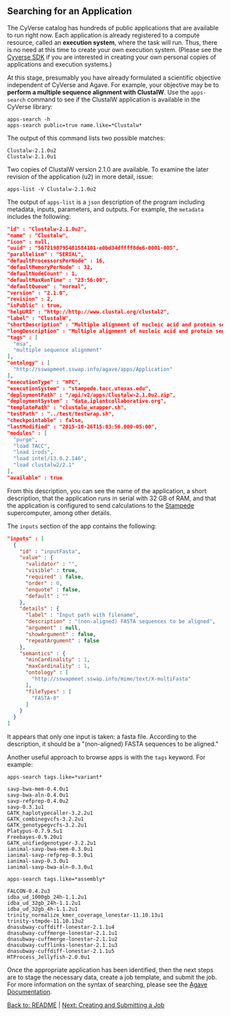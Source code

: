 ## Searching for an Application

The CyVerse catalog has hundreds of public applications that are available to run right now.
Each application is already registered to a compute resource, called an **execution system**, where the task will run.
Thus, there is no need at this time to create your own execution system.
(Please see the [Cyverse SDK](https://github.com/iPlantCollaborativeOpenSource/cyverse-sdk) if you are interested in creating your own personal copies of applications and execution systems.)

At this stage, presumably you have already formulated a scientific objective independent of CyVerse and Agave.
For example, your objective may be to **perform a multiple sequence alignment with ClustalW**.
Use the `apps-search` command to see if the ClustalW application is available in the CyVerse library: 

```
apps-search -h
apps-search public=true name.like=*Clustalw*
```

The output of this command lists two possible matches:

```
Clustalw-2.1.0u2
Clustalw-2.1.0u1
```

Two copies of ClustalW version 2.1.0 are available.
To examine the later revision of the application (u2) in more detail, issue:

```apps-list -V Clustalw-2.1.0u2```

The output of `apps-list` is a `json` description of the program including metadata, inputs, parameters, and outputs.
For example, the `metadata` includes the following:

```json
"id" : "Clustalw-2.1.0u2",
"name" : "Clustalw",
"icon" : null,
"uuid" : "5672198795481584101-e0bd34dffff8de6-0001-005",
"parallelism" : "SERIAL",
"defaultProcessorsPerNode" : 16,
"defaultMemoryPerNode" : 32,
"defaultNodeCount" : 1,
"defaultMaxRunTime" : "23:56:00",
"defaultQueue" : "normal",
"version" : "2.1.0",
"revision" : 2,
"isPublic" : true,
"helpURI" : "http://http://www.clustal.org/clustal2",
"label" : "ClustalW",
"shortDescription" : "Multiple alignment of nucleic acid and protein sequences",
"longDescription" : "Multiple alignment of nucleic acid and protein sequences", 
"tags" : [
  "msa",
  "multiple sequence alignment"
],
"ontology" : [
  "http://sswapmeet.sswap.info/agave/apps/Application"
],
"executionType" : "HPC",
"executionSystem" : "stampede.tacc.utexas.edu",
"deploymentPath" : "/api/v2/apps/Clustalw-2.1.0u2.zip",
"deploymentSystem" : "data.iplantcollaborative.org",
"templatePath" : "clustalw_wrapper.sh",
"testPath" : "../test/testwrap.sh",
"checkpointable" : false,
"lastModified" : "2015-10-26T15:03:56.000-05:00",
"modules" : [
  "purge",
  "load TACC",
  "load irods",
  "load intel/13.0.2.146",
  "load clustalw2/2.1"
],
"available" : true
```

From this description, you can see the name of the application, a short description, that the application runs in serial with 32 GB of RAM, and that the application is configured to send calculations to the [Stampede](https://www.tacc.utexas.edu/stampede/) supercomputer, among other details.

The `inputs` section of the app contains the following:

```json
"inputs" : [
  {
    "id" : "inputFasta",
    "value" : {
      "validator" : "",
      "visible" : true,
      "required" : false,
      "order" : 0,
      "enquote" : false,
      "default" : ""
    },
    "details" : {
      "label" : "Input path with filename",
      "description" : "(non-aligned) FASTA sequences to be aligned",
      "argument" : null,
      "showArgument" : false,
      "repeatArgument" : false
    },
    "semantics" : {
      "minCardinality" : 1,
      "maxCardinality" : 1,
      "ontology" : [
        "http://sswapmeet.sswap.info/mime/text/X-multiFasta"
      ],
      "fileTypes" : [
        "FASTA-0"
      ]
    }
  }
]
```

It appears that only one input is taken: a fasta file.
According to the description, it should be a "(non-aligned) FASTA sequences to be aligned."

Another useful approach to browse apps is with the `tags` keyword. For example:

```apps-search tags.like=*variant*```

```
savp-bwa-mem-0.4.0u1
savp-bwa-aln-0.4.0u1
savp-refprep-0.4.0u2
savp-0.3.1u1
GATK_haplotypecaller-3.2.2u1
GATK_combinegvcfs-3.2.2u1
GATK_genotypegvcfs-3.2.2u1
Platypus-0.7.9.5u1
Freebayes-0.9.20u1
GATK_unifiedgenotyper-3.2.2u1
ianimal-savp-bwa-mem-0.3.0u1
ianimal-savp-refprep-0.3.0u1
ianimal-savp-0.3.0u1
ianimal-savp-bwa-aln-0.3.0u1
```

```apps-search tags.like=*assembly*```

```
FALCON-0.4.2u3
idba_ud_1000gb_24h-1.1.2u1
idba_ud_32gb_24h-1.1.2u1
idba_ud_32gb_4h-1.1.2u1
trinity_normalize_kmer_coverage_lonestar-11.10.13u1
trinity-stmpde-11.10.13u2
dnasubway-cuffdiff-lonestar-2.1.1u4
dnasubway-cuffmerge-lonestar-2.1.1u1
dnasubway-cuffmerge-lonestar-2.1.1u2
dnasubway-cufflinks-lonestar-2.1.1u3
dnasubway-cuffdiff-lonestar-2.1.1u5
HTProcess_Jellyfish-2.0.0u1
```

Once the appropriate application has been identified, then the next steps are to stage the necessary data, create a job template, and submit the job. For more information on the syntax of searching, please see the [Agave Documentation](http://agaveapi.co/documentation/search-guide/).

[Back to: README](../README.md) | [Next: Creating and Submitting a Job](creating_submitting_jobs.md)
